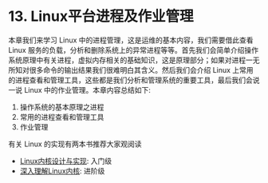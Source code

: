 # 13. Linux平台进程及作业管理
本章我们来学习 Linux 中的进程管理，这是运维的基本内容，我们需要借此查看 Linux 服务的负载，分析和删除系统上的异常进程等等。首先我们会简单介绍操作系统原理中有关进程，虚拟内存相关的基础知识，这是原理部分；如果对进程一无所知对很多命令的输出结果我们很难明白其含义。然后我们会介绍 Linux 上常用的进程查看和管理工具，这些都是我们分析和管理系统的重要工具，最后我们会说一说 Linux 中的作业管理。本章内容总结如下:
1. 操作系统的基本原理之进程
2. 常用的进程查看和管理工具
3. 作业管理

有关 Linux 的实现有两本书推荐大家观阅读
- [Linux内核设计与实现](https://book.douban.com/subject/6097773/): 入门级
- [深入理解Linux内核](https://book.douban.com/subject/2287506/): 进阶级
